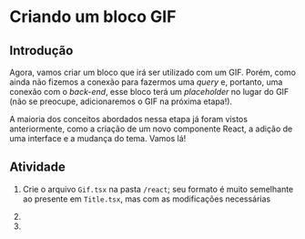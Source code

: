 # Criando um bloco GIF

## Introdução
Agora, vamos criar um bloco que irá ser utilizado com um GIF. Porém, como ainda não fizemos a conexão para fazermos uma *query* e, portanto, uma conexão com o *back-end*, esse bloco terá um *placeholder* no lugar do GIF (não se preocupe, adicionaremos o GIF na próxima etapa!).

A maioria dos conceitos abordados nessa etapa já foram vistos anteriormente, como a criação de um novo componente React, a adição de uma interface e a mudança do tema. Vamos lá!

## Atividade

1. Crie o arquivo `Gif.tsx` na pasta `/react`; seu formato é muito semelhante ao presente em `Title.tsx`, mas com as modificações necessárias

2.  

3.